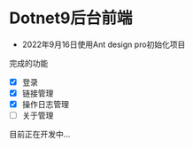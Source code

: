 # Dotnet9后台前端

- 2022年9月16日使用Ant design pro初始化项目

完成的功能

- [x] 登录
- [x] 链接管理
- [x] 操作日志管理
- [ ] 关于管理

目前正在开发中...